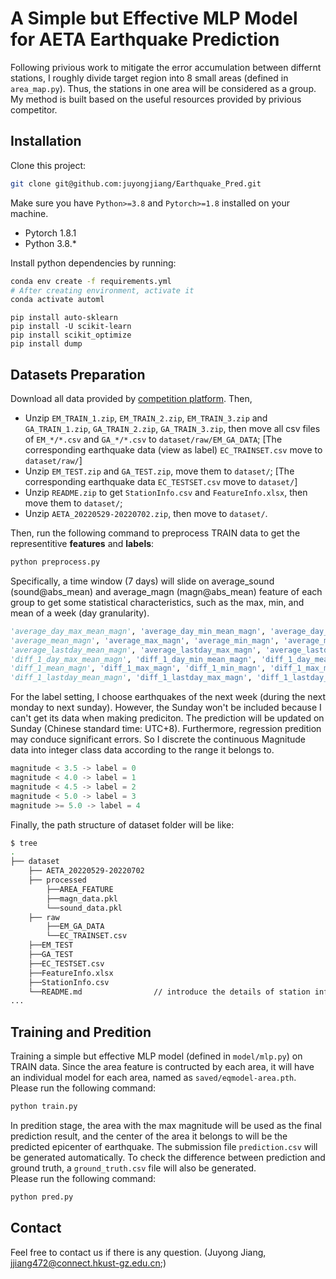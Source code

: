 # A Simple but Effective MLP Model for AETA Earthquake Prediction
Following privious work to mitigate the error accumulation between differnt stations, I roughly divide target region into 8 small areas (defined in `area_map.py`). 
Thus, the stations in one area will be considered as a group.
My method is built based on the useful resources provided by privious competitor.

## Installation
Clone this project:

```bash
git clone git@github.com:juyongjiang/Earthquake_Pred.git
```

Make sure you have `Python>=3.8` and `Pytorch>=1.8` installed on your machine. 

* Pytorch 1.8.1
* Python 3.8.*

Install python dependencies by running:

```bash
conda env create -f requirements.yml
# After creating environment, activate it
conda activate automl
```

```
pip install auto-sklearn
pip install -U scikit-learn
pip install scikit_optimize
pip install dump
```

## Datasets Preparation
Download all data provided by [competition platform](https://tianchi.aliyun.com/competition/entrance/531972/information). Then, 
* Unzip `EM_TRAIN_1.zip`, `EM_TRAIN_2.zip`, `EM_TRAIN_3.zip` and `GA_TRAIN_1.zip`, `GA_TRAIN_2.zip`, `GA_TRAIN_3.zip`, then move all csv files of `EM_*/*.csv` and `GA_*/*.csv` to `dataset/raw/EM_GA_DATA`; [The corresponding earthquake data (view as label) `EC_TRAINSET.csv` move to `dataset/raw/`]
* Unzip `EM_TEST.zip` and `GA_TEST.zip`, move them to `dataset/`; [The corresponding earthquake data `EC_TESTSET.csv` move to `dataset/`]
* Unzip `README.zip` to get `StationInfo.csv` and `FeatureInfo.xlsx`, then move them to `dataset/`;
* Unzip `AETA_20220529-20220702.zip`, then move to `dataset/`.

Then, run the following command to preprocess TRAIN data to get the representitive **features** and **labels**:
```bash
python preprocess.py
```
Specifically, a time window (7 days) will slide on average_sound (sound@abs_mean)  and average_magn (magn@abs_mean) feature of each group to get some statistical characteristics, such as the max, min, and mean of a week (day granularity).
```python
'average_day_max_mean_magn', 'average_day_min_mean_magn', 'average_day_mean_max_magn', 'average_day_mean_min_magn', 
'average_mean_magn', 'average_max_magn', 'average_min_magn', 'average_max_min_magn', 
'average_lastday_mean_magn', 'average_lastday_max_magn', 'average_lastday_min_magn', 'average_lastday_max_min_magn', 
'diff_1_day_max_mean_magn', 'diff_1_day_min_mean_magn', 'diff_1_day_mean_max_magn', 'diff_1_day_mean_min_magn', 
'diff_1_mean_magn', 'diff_1_max_magn', 'diff_1_min_magn', 'diff_1_max_min_magn', 
'diff_1_lastday_mean_magn', 'diff_1_lastday_max_magn', 'diff_1_lastday_min_magn', 'diff_1_lastday_max_min_magn'
```

For the label setting, I choose earthquakes of the next week (during the next monday to next sunday). However, the Sunday won't be included because I can't get its data when making prediciton. The prediction will be updated on Sunday (Chinese standard time: UTC+8). Furthermore, regression predition may conduce significant errors. So I discrete the continuous Magnitude data into integer class data according to the range it belongs to.
```python
magnitude < 3.5 -> label = 0
magnitude < 4.0 -> label = 1
magnitude < 4.5 -> label = 2
magnitude < 5.0 -> label = 3
magnitude >= 5.0 -> label = 4
```

Finally, the path structure of dataset folder will be like:
```bash
$ tree
.
├── dataset
    ├── AETA_20220529-20220702
    ├── processed
        ├──AREA_FEATURE
        ├──magn_data.pkl
        └──sound_data.pkl
    ├── raw
        ├──EM_GA_DATA
        └──EC_TRAINSET.csv
    ├──EM_TEST
    ├──GA_TEST
    ├──EC_TESTSET.csv
    ├──FeatureInfo.xlsx
    ├──StationInfo.csv
    └──README.md                // introduce the details of station information and data characteristics
...
``` 

## Training and Predition 
Training a simple but effective MLP model (defined in `model/mlp.py`) on TRAIN data. Since the area feature is contructed by each area, it will have an individual model for each area, named as `saved/eqmodel-area.pth`.
Please run the following command:

```bash
python train.py
```

In predition stage, the area with the max magnitude will be used as the final prediction result, and the center of the area it belongs to will be the predicted epicenter of earthquake. The submission file `prediction.csv` will be generated automatically. To check the difference between prediction and ground truth, a `ground_truth.csv` file will also be generated.  
Please run the following command:

```bash
python pred.py
```

## Contact
Feel free to contact us if there is any question. (Juyong Jiang, jjiang472@connect.hkust-gz.edu.cn;)